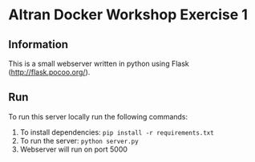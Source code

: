 # Altran Docker Workshop Exercise 1

## Information
This is a small webserver written in python using Flask (http://flask.pocoo.org/).

## Run
To run this server locally run the following commands:

1. To install dependencies: `pip install -r requirements.txt`
1. To run the server: `python server.py`
1. Webserver will run on port 5000

